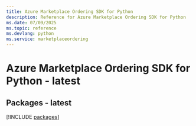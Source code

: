 ```yaml
---
title: Azure Marketplace Ordering SDK for Python
description: Reference for Azure Marketplace Ordering SDK for Python
ms.date: 07/09/2025
ms.topic: reference
ms.devlang: python
ms.service: marketplaceordering
---
```

# Azure Marketplace Ordering SDK for Python - latest
## Packages - latest
[!INCLUDE [packages](marketplace-ordering-index.md)]